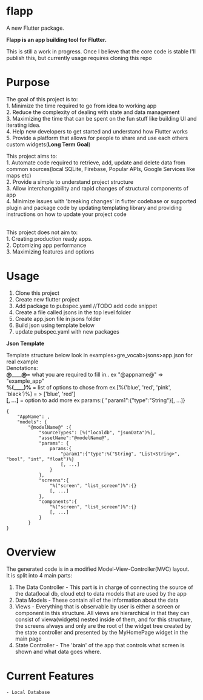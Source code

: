 # flapp

A new Flutter package.



**Flapp is an app building tool for Flutter.**

 This is still a work in progress. Once I believe that the core code is stable I'll publish this, but currently usage requires cloning this repo

# Purpose 

The goal of this project is to:<br />
    1. Minimize the time required to go from idea to working app<br />
    2. Reduce the complexity of dealing with state and data management<br />
    3. Maximizing the time that can be spent on the fun stuff like building UI and iterating idea.<br />
    4. Help new developers to get started and understand how Flutter works<br />
    5. Provide a platform that allows for people to share and use each others custom widgets(**Long Term Goal**)<br />

This project aims to:<br/>
    1. Automate code required to retrieve, add, update and delete data from common sources(local SQLite, Firebase, Popular APIs, Google Services like maps etc)<br />
    2. Provide a simple to understand project structure<br />
    3. Allow interchangability and rapid changes of structural components of app <br />
    4. Minimize issues with 'breaking changes' in flutter codebase or supported plugin and package code by updating templating library and providing instructions on how to update your project code<br />

<br />
This project does not aim to:<br/>
    1. Creating production ready apps.<br />
    2. Optomizing app performance<br />
    3. Maximizing features and options<br />


# Usage

1. Clone this project <br />
2. Create new flutter project<br />
3. Add package to pubspec.yaml //TODO add code snippet<br />
4. Create a file called jsons in the top level folder<br />
5. Create app.json file in jsons folder<br />
6. Build json using template below<br />
7. update pubspec.yaml with new packages<br />

**Json Template**

Template structure below
look in examples>gre_vocab>jsons>app.json for real example<br/>
Denotations:<br/>
**@____@**= what you are required to fill in..
    ex "@appname@" => "example_app"<br />
**%(____)%** = list of options to chose from 
    ex.[%('blue', 'red', 'pink', 'black')%] = > ['blue', 'red']<br />
**[, ...]** = option to add more
    ex params:{ "param1":{"type":"String"}[, ...]}<br />



```
{
    "AppName": ,
    "models": {
        "@modelName@" :{
            "sourceTypes": [%("localdb", "jsonData")%],
            "assetName":"@modelName@",
            "params": {
                params:{ 
                    "param1":{"type":%("String", "List<String>", "bool", "int", "float")%}
                    [, ...]
                } 
            },
            "screens":{
                "%("screen", "list_screen")%":{}
                [, ...]
            },
            "components":{
                "%("screen", "list_screen")%":{}
                [, ...]
            }
        }
}
```

# Overview
The generated code is in a modified Model-View-Controller(MVC) layout. <br/>
It is split into 4 main parts:<br/>

1. The Data Controller - This part is in charge of connecting the source of the data(local db, cloud etc) to data models that are used by the app<br />
2. Data Models - These contain all of the information about the data<br />
3. Views - Everything that is observable by user is either a screen or component in this structure. All views are hierarchical in that they can consist of viewa(widgets) nested inside of them, and for this structure, the screens always and only are the root of the widget tree created by the state controller and presented by the MyHomePage widget in the main page<br />
4. State Controller - The 'brain' of the app that controls what screen is shown and what data goes where.<br />


# Current Features
    - Local Database




